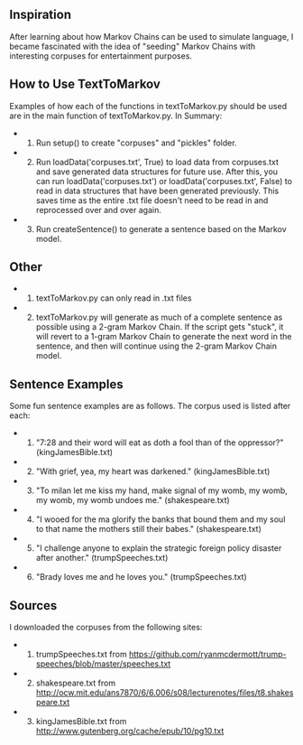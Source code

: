 ## Inspiration
After learning about how Markov Chains can be used to simulate language, I became fascinated with the idea of "seeding" Markov Chains with interesting corpuses for entertainment purposes.

## How to Use TextToMarkov
Examples of how each of the functions in textToMarkov.py should be used are in the main function of textToMarkov.py.  In Summary:
- 1) Run setup() to create "corpuses" and "pickles" folder.
- 2) Run loadData('corpuses.txt', True) to load data from corpuses.txt and save generated data structures for future use.  After this, you can run loadData('corpuses.txt') or loadData('corpuses.txt', False) to read in data structures that have been generated previously.  This saves time as the entire .txt file doesn't need to be read in and reprocessed over and over again.
- 3) Run createSentence() to generate a sentence based on the Markov model.

## Other
- 1) textToMarkov.py can only read in .txt files
- 2) textToMarkov.py will generate as much of a complete sentence as possible using a 2-gram Markov Chain.  If the script gets "stuck", it will revert to a 1-gram Markov Chain to generate the next word in the sentence, and then will continue using the 2-gram Markov Chain model.

## Sentence Examples
Some fun sentence examples are as follows.  The corpus used is listed after each:
- 1) "7:28 and their word will eat as doth a fool than of the oppressor?" (kingJamesBible.txt)
- 2) "With grief, yea, my heart was darkened." (kingJamesBible.txt)
- 3) "To milan let me kiss my hand, make signal of my womb, my womb, my womb, my womb undoes me." (shakespeare.txt)
- 4) "I wooed for the ma glorify the banks that bound them and my soul to that name the mothers still their babes." (shakespeare.txt)
- 5) "I challenge anyone to explain the strategic foreign policy disaster after another." (trumpSpeeches.txt)
- 6) "Brady loves me and he loves you." (trumpSpeeches.txt)

## Sources
I downloaded the corpuses from the following sites:
- 1) trumpSpeeches.txt from https://github.com/ryanmcdermott/trump-speeches/blob/master/speeches.txt
- 2) shakespeare.txt from http://ocw.mit.edu/ans7870/6/6.006/s08/lecturenotes/files/t8.shakespeare.txt
- 3) kingJamesBible.txt from http://www.gutenberg.org/cache/epub/10/pg10.txt
